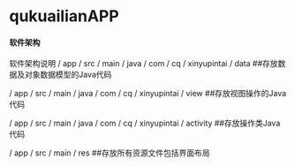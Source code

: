 # qukuailianAPP

#### 软件架构
软件架构说明
/ app / src / main / java / com / cq / xinyupintai / data        ##存放数据及对象数据模型的Java代码

/ app / src / main / java / com / cq / xinyupintai / view        ##存放视图操作的Java代码

/ app / src / main / java / com / cq / xinyupintai / activity    ##存放操作类Java代码


/ app / src / main / res    ##存放所有资源文件包括界面布局

